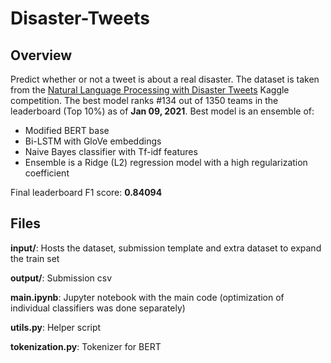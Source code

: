 # Disaster-Tweets


## Overview
Predict whether or not a tweet is about a real disaster. The dataset is taken from the [Natural Language Processing with Disaster Tweets](https://www.kaggle.com/c/nlp-getting-started/overview) Kaggle competition. The best model ranks #134 out of 1350 teams in the leaderboard (Top 10%) as of **Jan 09, 2021**.
Best model is an ensemble of:
- Modified BERT base
- Bi-LSTM with GloVe embeddings
- Naive Bayes classifier with Tf-idf features
- Ensemble is a Ridge (L2) regression model with a high regularization coefficient

Final leaderboard F1 score: **0.84094**


## Files
**input/**: Hosts the dataset, submission template and extra dataset to expand the train set

**output/**: Submission csv

**main.ipynb**: Jupyter notebook with the main code (optimization of individual classifiers was done separately)

**utils.py**: Helper script

**tokenization.py**: Tokenizer for BERT
